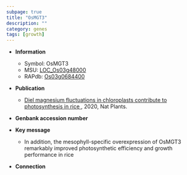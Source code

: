 ```yaml
---
subpage: true
title: "OsMGT3"
description: ""
category: genes
tags: [growth]
---
```


* **Information**  
    + Symbol: OsMGT3  
    + MSU: [LOC_Os03g48000](http://rice.plantbiology.msu.edu/cgi-bin/ORF_infopage.cgi?orf=LOC_Os03g48000)  
    + RAPdb: [Os03g0684400](http://rapdb.dna.affrc.go.jp/viewer/gbrowse_details/irgsp1?name=Os03g0684400)  

* **Publication**  
    + [Diel magnesium fluctuations in chloroplasts contribute to photosynthesis in rice ](http://www.ncbi.nlm.nih.gov/pubmed?term=Diel+magnesium+fluctuations+in+chloroplasts+contribute+to+photosynthesis+in+rice+%5BTitle%5D), 2020, Nat Plants.

* **Genbank accession number**  

* **Key message**  
    + In addition, the mesophyll-specific overexpression of OsMGT3 remarkably improved photosynthetic efficiency and growth performance in rice

* **Connection**  



